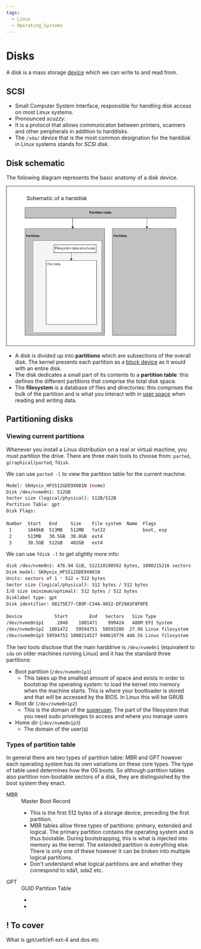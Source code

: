 ```yaml
---
tags:
  - Linux
  - Operating_Systems
---
```


# Disks
A disk is a mass storage [device](./Devices.md) which we can write to and read from.

## SCSI
* Small Computer System Interface, responsible for handling disk access on most Linux systems.
* Pronounced _scuzzy_. 
* It is a protocol that allows communicaton between printers, scanners and other peripherals in addition to harddisks. 
* The `/sda/` device that is the most common designation for the harddisk in Linux systems stands for *SCSI disk*.

## Disk schematic
The following diagram represents the basic anatomy of a disk device.

![](/img/harddisk.png)


* A disk is divided up into **partitions** which are subsections of the overall disk. The kernel presents each partition as a [block device](./Devices.md#Devices.md) as it would with an entire disk.
* The disk dedicates a small part of its contents to a **partition table**: this defines the different partitions that comprise the total disk space. 
* The **filesystem** is a database of files and directories: this comprises the bulk of the partition and is what you interact with in [user space](./User_Space.md) when reading and writing data. 

 ## Partitioning disks 

### Viewing current partitions
Whenever you install a Linux distribution on a real or virtual machine, you must partition the drive. There are three main tools to choose from: `parted`, `g(raphical)parted`, `fdisk`.

We can use `parted -l` to view the partition table for the current machine:

```bash
Model: SKHynix_HFS512GDE9X081N (nvme)
Disk /dev/nvme0n1: 512GB
Sector size (logical/physical): 512B/512B
Partition Table: gpt
Disk Flags: 

Number  Start   End     Size    File system  Name  Flags
 1      1049kB  513MB   512MB   fat32              boot, esp
 2      513MB   30.5GB  30.0GB  ext4
 3      30.5GB  512GB   482GB   ext4
```

We can use `fdisk -l` to get slightly more info:

```bash
disk /dev/nvme0n1: 476.94 GiB, 512110190592 bytes, 1000215216 sectors
Disk model: SKHynix_HFS512GDE9X081N                 
Units: sectors of 1 * 512 = 512 bytes
Sector size (logical/physical): 512 bytes / 512 bytes
I/O size (minimum/optimal): 512 bytes / 512 bytes
Disklabel type: gpt
Disk identifier: 08175E77-CB9F-C34A-9032-DF29A3F8F0FE

Device            Start        End   Sectors   Size Type
/dev/nvme0n1p1     2048    1001471    999424   488M EFI System
/dev/nvme0n1p2  1001472   59594751  58593280  27.9G Linux filesystem
/dev/nvme0n1p3 59594752 1000214527 940619776 448.5G Linux filesystem
```
The two tools disclose that the main harddrive is `/dev/nvme0n1`  (equivalent to `sda` on older machines running Linux) and it has the standard three partitions:
* Boot partition (`/dev/nvme0n1p1`)
  * This takes up the smallest amount of space and exists in order to bootstrap the operating system: to load the kernel into memory when the machine starts. This is where your bootloader is stored and that will be accessed by the BIOS. In Linux this will be GRUB.
* Root dir (`/dev/nvme0n1p2`)
  * This is the domain of the [superuser](./User_Space.md#root-user-superuser). The part of the filesystem that you need sudo priveleges to access and where you manage users 
* Home dir (`/dev/nvme0n1p3`)
  * The domain of the user(s)

### Types of partition table
In general there are two types of partition table: MBR and GPT however each operating system has its own variations on these core types. The type of table used determines how the OS boots. So although partition tables also partition non-bootable sectors of a disk, they are distinguished by the boot system they enact. 

<dl>
  <dt>MBR</dt>
  <dd>Master Boot Record 
    <ul>
      <li>This is the first 512 bytes of a storage device, preceding the first partition.</li>
      <li>MBR tables allow three types of partitions: primary, extended and logical. The primary partition contains the operating system and is thus bootable. During bootstrapping, this is what is injected into memory as the kernel. The extended partition is everything else. There is only one of these however it can be broken into multiple logical partitions.  </li>
      <li>Don't understand what logical partitions are and whether they correspond to sda1, sda2 etc. 
    </ul>

  </dd>
 
  <dt>GPT</dt>

  <dd>GUID Partition Table
  
  <ul>
      <li></li>
      <li></li>
    </ul>
</dd>
</dl>

## ! To cover

What is gpt/uefi/efi
ext-4 and dos etc
